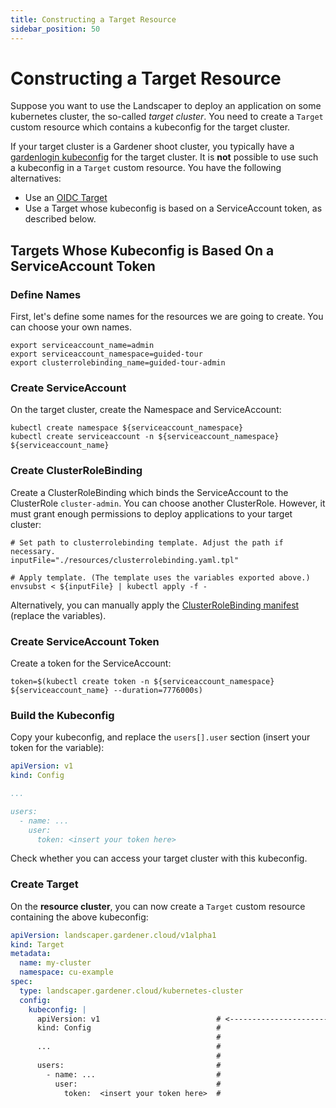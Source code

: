 ```yaml
---
title: Constructing a Target Resource
sidebar_position: 50
---
```


# Constructing a Target Resource

Suppose you want to use the Landscaper to deploy an application on some kubernetes cluster, the so-called *target cluster*.
You need to create a `Target` custom resource which contains a kubeconfig for the target cluster.

If your target cluster is a Gardener shoot cluster, you typically have a 
[gardenlogin kubeconfig](https://pages.github.tools.sap/kubernetes/gardener/docs/guides/sap-internal/cluster-operations/clusterops-with-kubectl/connect-kubectl) 
for the target cluster. It is **not** possible to use such a kubeconfig in a `Target` custom resource.
You have the following alternatives:

- Use an [OIDC Target](../../../usage/Targets.md#oidc-target-to-kubernetes-target-cluster)
- Use a Target whose kubeconfig is based on a ServiceAccount token, as described below.

## Targets Whose Kubeconfig is Based On a ServiceAccount Token

### Define Names

First, let's define some names for the resources we are going to create. You can choose your own names.

```shell
export serviceaccount_name=admin
export serviceaccount_namespace=guided-tour
export clusterrolebinding_name=guided-tour-admin
```


### Create ServiceAccount 

On the target cluster, create the Namespace and ServiceAccount:

```shell
kubectl create namespace ${serviceaccount_namespace}
kubectl create serviceaccount -n ${serviceaccount_namespace} ${serviceaccount_name}
```


### Create ClusterRoleBinding

Create a ClusterRoleBinding which binds the ServiceAccount to the ClusterRole `cluster-admin`. 
You can choose another ClusterRole. However, it must grant enough permissions to deploy applications to your target cluster:

```shell
# Set path to clusterrolebinding template. Adjust the path if necessary.
inputFile="./resources/clusterrolebinding.yaml.tpl"

# Apply template. (The template uses the variables exported above.)
envsubst < ${inputFile} | kubectl apply -f -
```

Alternatively, you can manually apply the [ClusterRoleBinding manifest](./resources/clusterrolebinding.yaml.tpl) 
(replace the variables).


### Create ServiceAccount Token

Create a token for the ServiceAccount:

```shell
token=$(kubectl create token -n ${serviceaccount_namespace} ${serviceaccount_name} --duration=7776000s)
```


### Build the Kubeconfig

Copy your kubeconfig, and replace the `users[].user` section (insert your token for the variable):

```yaml
apiVersion: v1
kind: Config

...

users:
  - name: ...
    user:
      token: <insert your token here>
```

Check whether you can access your target cluster with this kubeconfig.


### Create Target

On the **resource cluster**, you can now create a `Target` custom resource containing the above kubeconfig:

```yaml
apiVersion: landscaper.gardener.cloud/v1alpha1
kind: Target
metadata:
  name: my-cluster
  namespace: cu-example
spec:
  type: landscaper.gardener.cloud/kubernetes-cluster
  config:
    kubeconfig: |
      apiVersion: v1                          # <-------------------------- replace with your kubeconfig
      kind: Config                            #
                                              #
      ...                                     #
                                              #
      users:                                  #
        - name: ...                           #
          user:                               #
            token:  <insert your token here>  #
```
